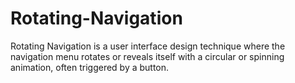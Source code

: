 # Rotating-Navigation
Rotating Navigation is a user interface design technique where the navigation menu rotates or reveals itself with a circular or spinning animation, often triggered by a button.
